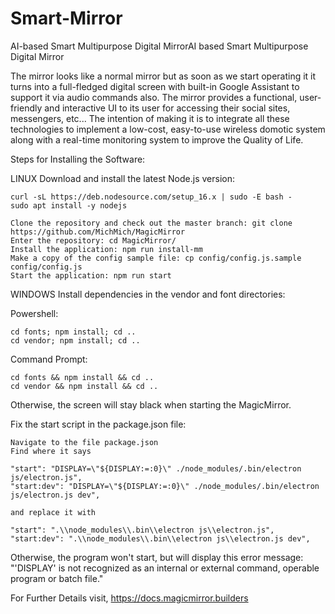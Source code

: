 # Smart-Mirror

AI-based Smart Multipurpose Digital MirrorAI based Smart Multipurpose Digital Mirror

The mirror looks like a normal mirror but as soon as we start operating it it turns into a full-fledged digital screen with built-in Google Assistant to support it via audio commands also. The mirror provides a functional, user-friendly and interactive UI to its user for accessing their social sites, messengers, etc... The intention of making it is to integrate all these technologies to implement a low-cost, easy-to-use wireless domotic system along with a real-time monitoring system to improve the Quality of Life.

Steps for Installing the Software:
   
   LINUX
   Download and install the latest Node.js version:

    curl -sL https://deb.nodesource.com/setup_16.x | sudo -E bash -
    sudo apt install -y nodejs

    Clone the repository and check out the master branch: git clone https://github.com/MichMich/MagicMirror
    Enter the repository: cd MagicMirror/
    Install the application: npm run install-mm
    Make a copy of the config sample file: cp config/config.js.sample config/config.js
    Start the application: npm run start

   WINDOWS
   Install dependencies in the vendor and font directories:

Powershell:

    cd fonts; npm install; cd ..
    cd vendor; npm install; cd ..

Command Prompt:

    cd fonts && npm install && cd ..
    cd vendor && npm install && cd ..

Otherwise, the screen will stay black when starting the MagicMirror.

Fix the start script in the package.json file:

    Navigate to the file package.json
    Find where it says

    "start": "DISPLAY=\"${DISPLAY:=:0}\" ./node_modules/.bin/electron js/electron.js",
    "start:dev": "DISPLAY=\"${DISPLAY:=:0}\" ./node_modules/.bin/electron js/electron.js dev",

    and replace it with

    "start": ".\\node_modules\\.bin\\electron js\\electron.js",
    "start:dev": ".\\node_modules\\.bin\\electron js\\electron.js dev",

Otherwise, the program won't start, but will display this error message: "'DISPLAY' is not recognized as an internal or external command, operable program or batch file."

For Further Details visit, https://docs.magicmirror.builders 
 
